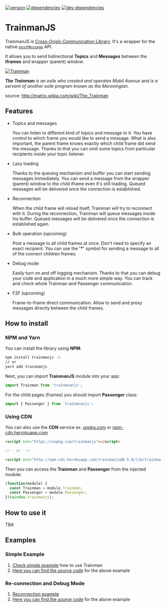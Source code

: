[![version](https://img.shields.io/npm/v/trainmanjs.svg)](https://www.npmjs.com/package/trainmanjs)
[![dependencies](https://img.shields.io/david/macku/trainmanjs.svg)](https://david-dm.org/macku/trainmanjs)
[![dev dependencies](https://img.shields.io/david/dev/macku/trainmanjs.svg)](https://david-dm.org/macku/trainmanjs?type=dev)

# TrainmanJS

TrainmanJS is [Cross-Origin Communication Library](https://en.wikipedia.org/wiki/Cross-origin_resource_sharing). It's a
wrapper for the native [`postMessage`](https://developer.mozilla.org/en-US/docs/Web/API/Window/postMessage) API.

It allows you to send bidirectional **Topics** and **Messages** between the **iframes** and wrapper (parent) window.

[![Trainman](http://www.hotflick.net/flicks/2003_The_Matrix_Revolutions/fhd003TMR_Bruce_Spence_002.jpg)](http://matrix.wikia.com/wiki/The_Trainman)

***The Trainman** is an exile who created and operates Mobil Avenue and is a servant of another exile program known as the Merovingian.*

source: http://matrix.wikia.com/wiki/The_Trainman

## Features

 - Topics and messages
  
   You can listen to different kind of topics and message to it. You have control to which frame you would like to send
   a message. What is also important, the parent frame knows exactly which child frame did send the message. Thanks to
   that you can omit some topics from particular recipients inside your topic listener.
 
 - Lazy loading
 
   Thanks to the queuing mechanism and buffer you can start sending messages immediately.
   You can send a message from the wrapper (parent) window to the child iframe even it's still loading.
   Queued messages will be delivered once the connection is established.
   
 - Reconnection
 
   When the child frame will reload itself, Trainman will try to reconnect with it. During the reconnection, Trainman
   will queue messages inside his buffer. Queued messages will be delivered once the connection is established again.
   
 - Bulk operation (upcoming)
   
   Post a message to all child frames at once. Don't need to specify an exact recipient. You can use the **'*'** symbol
   for sending a message to all of the connect children frames.
    
 - Debug mode
   
   Easily turn on and off logging mechanism. Thanks to that you can debug your code and application in a much more simple
   way. You can track and check whole Trainman and Passenger communication.

 - F2F (upcoming)

   Frame-to-frame direct communication. Allow to send and proxy messages directly between the child frames.


## How to install

### NPM and Yarn

You can install the library using **NPM**:

```bash
npm install trainmanjs -S
// or
yarn add trainmanjs
```

Next, you can import **TrainmanJS** module into your app:

```js
import Trainman from 'trainmnanjs';
```

For the child pages (frames) you should import **Passenger** class:

```js
import { Passenger } from 'trainmnanjs';
````

### Using CDN

You can also use the **CDN** service ex. [unpkg.com](https://unpkg.com/trainmanjs@0.5.0) or [npm-cdn.herrokuapp.com](http://npm-cdn.herokuapp.com/trainmanjs@0.5.0/lib/trainmanjs.js)

```html
<script src="https://unpkg.com/trainmanjs"></script>

<!-- or -->

<script src="http://npm-cdn.herokuapp.com/trainmanjs@0.5.0/lib/trainmanjs.js"></script>
```

Then you can access the **Trainman** and **Passenger** from the injected module:

```js
(function(module) {
  const Trainman = module.Trainman;
  const Passenger = module.Passenger;
})(window.trainmanjs);
```

## How to use it
TBA

## Examples

### Simple Example
1. [Check simple example](https://rawgit.com/macku/trainmanjs/master/examples/simple/index.html) how to use Trainman
2. [Here you can find the source code](/examples/simple/) for the above example

### Re-connection and Debug Mode
1. [Reconnection example](https://rawgit.com/macku/trainmanjs/master/examples/reconnect/index.html)
2. [Here you can find the source code](/examples/reconnect/) for the above example
